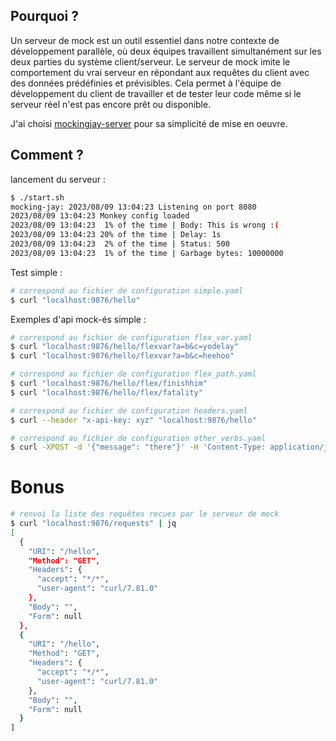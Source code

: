 ## Pourquoi ?

Un serveur de mock est un outil essentiel dans notre contexte de développement parallèle, où deux équipes travaillent simultanément sur les deux parties du système client/serveur. Le serveur de mock imite le comportement du vrai serveur en répondant aux requêtes du client avec des données prédéfinies et prévisibles. Cela permet à l'équipe de développement du client de travailler et de tester leur code même si le serveur réel n'est pas encore prêt ou disponible.

J'ai choisi [mockingjay-server](https://github.com/quii/mockingjay-server) pour sa simplicité de mise en oeuvre.


## Comment ?

lancement du serveur :
```sh
$ ./start.sh
mocking-jay: 2023/08/09 13:04:23 Listening on port 8080
2023/08/09 13:04:23 Monkey config loaded
2023/08/09 13:04:23  1% of the time | Body: This is wrong :(  
2023/08/09 13:04:23 20% of the time | Delay: 1s 
2023/08/09 13:04:23  2% of the time | Status: 500 
2023/08/09 13:04:23  1% of the time | Garbage bytes: 10000000
```

Test simple :
```sh
# correspond au fichier de configuration simple.yaml
$ curl "localhost:9876/hello"
```

Exemples d'api mock-és simple :
```sh
# correspond au fichier de configuration flex_var.yaml
$ curl "localhost:9876/hello/flexvar?a=b&c=yodelay"
$ curl "localhost:9876/hello/flexvar?a=b&c=heehoo"

# correspond au fichier de configuration flex_path.yaml
$ curl "localhost:9876/hello/flex/finishhim"
$ curl "localhost:9876/hello/flex/fatality"

# correspond au fichier de configuration headers.yaml
$ curl --header "x-api-key: xyz" "localhost:9876/hello"

# correspond au fichier de configuration other_verbs.yaml
$ curl -XPOST -d '{"message": "there"}' -H 'Content-Type: application/json' localhost:9876/hello
```
# Bonus

```sh
# renvoi la liste des requêtes recues par le serveur de mock
$ curl "localhost:9876/requests" | jq
[
  {
    "URI": "/hello",
    "Method": "GET",
    "Headers": {
      "accept": "*/*",
      "user-agent": "curl/7.81.0"
    },
    "Body": "",
    "Form": null
  },
  {
    "URI": "/hello",
    "Method": "GET",
    "Headers": {
      "accept": "*/*",
      "user-agent": "curl/7.81.0"
    },
    "Body": "",
    "Form": null
  }
]
```

